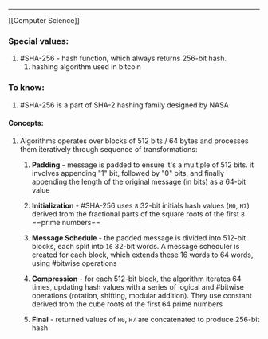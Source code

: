 ***
[[Computer Science]]
### Special values:
1. #SHA-256 - hash function, which always returns 256-bit hash. 
	1. hashing algorithm used in bitcoin

### To know:

1. #SHA-256  is a part of SHA-2 hashing family designed by NASA
#### Concepts:
1. Algorithms operates over blocks of 512 bits / 64 bytes and processes them iteratively through sequence of transformations:
	1. **Padding** - message is padded to ensure it's a multiple of 512 bits. it involves appending "1" bit, followed by "0" bits, and finally appending the length of the original message (in bits) as a 64-bit value 
	
	2. **Initialization** - #SHA-256 uses `8` 32-bit initials hash values (`H0`, `H7`) derived from the fractional parts of the square roots of the first `8` ==prime numbers==
	
	3. **Message Schedule** - the padded message is divided into 512-bit blocks, each split into `16` 32-bit words. A message scheduler is created for each block, which extends these 16 words to 64 words, using #bitwise operations
	
	4. **Compression** - for each 512-bit block, the algorithm iterates 64 times, updating hash values with a series of logical and #bitwise  operations (rotation, shifting, modular addition). They use constant derived from the cube roots of the first 64 prime numbers 
	
	5. **Final** - returned values of `H0`, `H7` are concatenated to produce 256-bit hash
